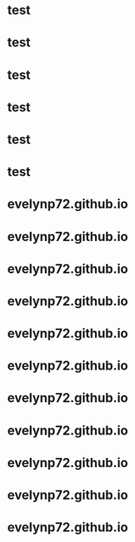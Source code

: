 # test
# test
# test
# test
# test
# test
# evelynp72.github.io
# evelynp72.github.io
# evelynp72.github.io
# evelynp72.github.io
# evelynp72.github.io
# evelynp72.github.io
# evelynp72.github.io
# evelynp72.github.io
# evelynp72.github.io
# evelynp72.github.io
# evelynp72.github.io
